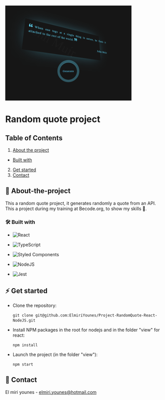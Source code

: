 ![image info](./view/src/assets/images/randomQuote.png)

# Random quote project

## Table of Contents

1. [About the project](#-🚀-about-the-project)
* [Built with](#built-with)
2. [Get started](#get-started)
3. [Contact](#contact)

## 🚀 About-the-project

This a random quote project, it generates randomly a quote from an API.
This a project during my training at Becode.org, to show my skills 🧠.

### 🛠 Built with

* ![React](https://img.shields.io/badge/react-%2320232a.svg?style=for-the-badge&logo=react&logoColor=%2361DAFB)

* ![TypeScript](https://img.shields.io/badge/typescript-%23007ACC.svg?style=for-the-badge&logo=typescript&logoColor=white)

* ![Styled Components](https://img.shields.io/badge/styled--components-DB7093?style=for-the-badge&logo=styled-components&logoColor=white)

* ![NodeJS](https://img.shields.io/badge/node.js-6DA55F?style=for-the-badge&logo=node.js&logoColor=white)

* ![Jest](https://img.shields.io/badge/-jest-%23C21325?style=for-the-badge&logo=jest&logoColor=white)

## ⚡️ Get started

* Clone the repository:
    ```gitbash
    git clone git@github.com:ElmiriYounes/Project-RandomQuote-React-NodeJS.git
    ```

* Install NPM packages in the root for nodejs and in the folder "view" for react:
    ```gitbash
    npm install 
    ```

* Launch the project (in the folder "view"):
    ```gitbash
    npm start
    ```

## 💬 Contact

El miri younes - elmiri.younes@hotmail.com